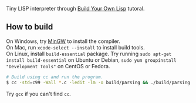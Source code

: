 Tiny LISP interpreter through [Build Your Own Lisp](https://buildyourownlisp.com/) tutoral.

## How to build

On Windows, try [MinGW](https://www.mingw-w64.org/) to install the compiler.  
On Mac, run `xcode-select --install` to install build tools.  
On Linux, install `build-essential` package. Try running `sudo apt-get install build-essential` on Ubuntu or Debian, `sudo yum groupinstall "Development Tools"` on CentOS or Fedora.

```bash
# Build using cc and run the program.
$ cc -std=c99 -Wall *.c -ledit -lm -o build/parsing && ./build/parsing
```

Try `gcc` if you can't find `cc`.
